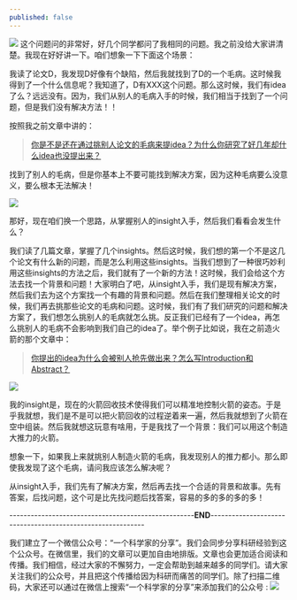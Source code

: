 ```yaml
---
published: false
---
```


![]({{site.baseurl}}/images/11/Capture5.JPG)
这个问题问的非常好，好几个同学都问了我相同的问题。我之前没给大家讲清楚。我现在好好讲一下。咱们想象一下下面这个场景：


我读了论文D，我发现D好像有个缺陷，然后我就找到了D的一个毛病。这时候我得到了一个什么信息呢？我知道了，D有XXX这个问题。那么这时候，我们有idea了么？远远没有。因为，我们从别人的毛病入手的时候，我们相当于找到了一个问题，但是我们没有解决方法！！

按照我之前文章中讲的：

> [你是不是还在通过挑别人论文的毛病来提idea？为什么你研究了好几年却什么idea也没提出来？](https://scientist-with-logic.github.io/%E4%B8%80%E4%B8%AA%E5%A5%BD%E7%9A%84idea%E6%98%AF%E6%80%8E%E4%B9%88%E6%8F%90%E5%87%BA%E6%9D%A5%E7%9A%84-%E4%B8%BA%E4%BB%80%E4%B9%88%E4%BD%A0%E7%A0%94%E7%A9%B6%E4%BA%86%E5%A5%BD%E5%87%A0%E5%B9%B4%E5%8D%B4%E4%BB%80%E4%B9%88%E4%B9%9F%E6%B2%A1%E6%8F%90%E5%87%BA%E6%9D%A5/)


找到了别人的毛病，但是你基本上不要可能找到解决方案，因为这种毛病要么没意义，要么根本无法解决！


![]({{site.baseurl}}/images/11/Capture6.JPG)


那好，现在咱们换一个思路，从掌握别人的insight入手，然后我们看看会发生什么？

我们读了几篇文章，掌握了几个insights。然后这时候，我们想的第一个不是这几个论文有什么新的问题，而是怎么利用这些insights。当我们想到了一种很巧妙利用这些insights的方法之后，我们就有了一个新的方法！这时候，我们会给这个方法去找一个背景和问题！大家明白了吧，从insight入手，我们是现有解决方案，然后我们去为这个方案找一个有趣的背景和问题。然后在我们整理相关论文的时候，我们再去挑那些论文的毛病和问题。这时候，我们有了我们研究的问题和解决方案了，我们想怎么挑别人的毛病就怎么挑。反正我们已经有了一个idea，再怎么挑别人的毛病不会影响到我们自己的idea了。举个例子比如说，我在之前造火箭的那个文章中：

> [你提出的idea为什么会被别人抢先做出来？怎么写Introduction和Abstract？](https://scientist-with-logic.github.io/%E4%B8%BA%E4%BB%80%E4%B9%88%E4%BD%A0%E6%8F%90%E5%87%BA%E7%9A%84idea%E4%BC%9A%E5%92%8C%E5%88%AB%E4%BA%BA%E9%87%8D%E5%90%88-%E6%80%8E%E4%B9%88%E5%86%99introduction%E5%92%8Cabstract/)

![]({{site.baseurl}}/images/11/Capture7.JPG)

我的insight是，现在的火箭回收技术使得我们可以精准地控制火箭的姿态。于是乎我就想，我们是不是可以把火箭回收的过程逆着来一遍，然后我就想到了火箭在空中组装。然后我就想这玩意有啥用，于是我找了一个背景：我们可以用这个制造大推力的火箭。

想象一下，如果我上来就挑别人制造火箭的毛病，我发现别人的推力都小。那么即使我发现了这个毛病，请问我应该怎么解决呢？

从insight入手，我们先有了解决方案，然后再去找一个合适的背景和故事。先有答案，后找问题，这个可是比先找问题后找答案，容易的多的多的多的多！


----------------------------------------------------**END**-----------------------------------------------------------

我们建立了一个微信公众号：“一个科学家的分享”。我们会同步分享科研经验到这个公众号。在微信里，我们的文章可以更加自由地排版。文章也会更加适合阅读和传播。我们相信，经过大家的不懈努力，一定会帮助到越来越多的同学们。请大家关注我们的公众号，并且把这个传播给因为科研而痛苦的同学们。除了扫描二维码，大家还可以通过在微信上搜索“一个科学家的分享”来添加我们的公众号 :
![]({{site.baseurl}}/images/11/Capture4.JPG)